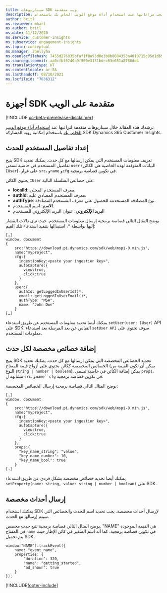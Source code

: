 ```yaml
---
title: سيناريوهات SDK ويب متقدمة
description: سيناريوهات متقدمة يجب مراعاتها عند استخدام أداة موقع الويب الخاص بك باستخدام SDK.
author: britl
ms.reviewer: mhart
ms.author: britl
ms.date: 11/12/2020
ms.service: customer-insights
ms.subservice: engagement-insights
ms.topic: conceptual
ms.manager: shellyha
ms.openlocfilehash: 7455d276035bfaf1f8a93d0e3b0b0884353a4010715c05d1d696309f7eb4b233
ms.sourcegitcommit: aa0cfbf6240a9f560e3131bdec63e051a8786dd4
ms.translationtype: HT
ms.contentlocale: ar-SA
ms.lasthandoff: 08/10/2021
ms.locfileid: "7036312"
---
```

# <a name="advanced-web-sdk-instrumentation"></a>أجهزة SDK متقدمة على الويب

[!INCLUDE [cc-beta-prerelease-disclaimer](includes/cc-beta-prerelease-disclaimer.md)]

ترشدك هذه المقالة خلال سيناريوهات متقدمة لتراعيها عند [استخدام أداة موقع الويب الخاص بك](instrument-website.md) باستخدام إمكانية رؤية المشاركة SDK Dynamics 365 Customer Insights.

## <a name="setting-user-details-for-your-event"></a>إعداد تفاصيل المستخدم للحدث

يتيح SDK تعريف معلومات المستخدم التي يمكن إرسالها مع كل حدث. يمكنك تحديد تفاصيل المستخدم في خاصية تسمى `user` (البيانات المتوقعة لهذه الخاصية هي الكائن `IUser`)، على غرار `src`، و`name` و`cfg` في تكوين قصاصة برمجية.

يحتوي الكائن `IUser` على خصائص السلسلة التالية:

- **localId**: معرف المستخدم المحلي.
- **authId**: معرف المستخدم المصادق عليه.
- **authType**: نوع المصادقة المستخدمة للحصول على معرف المستخدم المصادقة.
- **الاسم**: اسم المستخدم.
- **البريد الإلكتروني**: عنوان البريد الإلكتروني للمستخدم
    
يوضح المثال التالي قصاصة برمجية إرسال معلومات المستخدم. حيث ترى دالات المشار إليها بواسطة *، استبدالها بتنفيذ استدعاء تلك القيم:  

```
[…]
window, document 
{
    src:"https://download.pi.dynamics.com/sdk/web/mspi-0.min.js", 
    name:"myproject",      
    cfg:{ 
      ingestionKey:<paste your ingestion key>", 
      autoCapture:{ 
        view:true, 
        click:true 
      }
    },
    user:{
      authId: getLoggedInUserId()*,
      email: getLoggedInUserEmail()*,
      authType: "MSA",
      name: "John Doe"
    }
[…]
```

يمكنك أيضا تحديد معلومات المستخدم عن طريق استدعاء `setUser(user: IUser)` API على SDK. القياس عن بعد المرسلة بعد استدعاء `setUser API` سوف تحتوي على معلومات المستخدم.

## <a name="adding-custom-properties-for-each-event"></a>إضافة خصائص مخصصة لكل حدث

يتيح SDK تحديد الخصائص المخصصة التي يمكن إرسالها مع كل حدث. يمكنك تحديد الخصائص المخصصة ككائن يحتوي على أزواج قيمة المفتاح (يمكن أن تكون القيمة من النوع `string | number | boolean`). يمكن إضافة الكائن في خاصية تسمى `props`، مشابهة ل `src`، و`name``cfg` في تكوين قصاصة برمجية. 

يوضح المثال التالي قصاصة برمجية إرسال الخصائص المخصصة:

```
[…]
window, document 
{
    src:"https://download.pi.dynamics.com/sdk/web/mspi-0.min.js", 
    name:"myproject",      
    cfg:{ 
      ingestionKey:<paste your ingestion key>", 
      autoCapture:{ 
        view:true, 
        click:true 
      }
    },
    props:{
      "key_name_string": "value",
      "key_name_number": 10,
      "key_name_bool": true
    }
[…]
```

يمكنك أيضا تحديد خصائص مخصصة بشكل فردي عن طريق استدعاء `setProperty(name: string, value: string | number | boolean)` على SDK.

## <a name="sending-custom-events"></a>إرسال أحداث مخصصة

يمكنك استخدام SDK لإرسال أحداث مخصصة. يجب تحديد اسم للحدث والخصائص التي سيتم إرسالها مع الحدث.

يوضح المثال التالي قصاصة برمجية تتبع حدث مخصص. "NAME" هي القيمة الموجودة في المفتاح `name` في تكوين قصاصة برمجية. كما أنه اسم المتغير في كائن الإطار حيث يتم تحميل SDK.

```
window["NAME"].trackEvent({
    name: "event_name",
    properties: {
        "duration": 320,
        "name": "getting_started",
        "ad_shown": true
    }
});
```


[!INCLUDE[footer-include](../includes/footer-banner.md)]